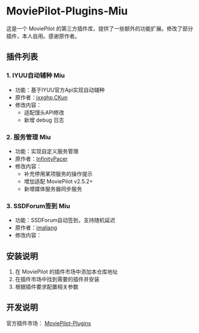 # MoviePilot-Plugins-Miu

这是一个 MoviePilot 的第三方插件库，提供了一些额外的功能扩展。修改了部分插件，本人自用。感谢原作者。

## 插件列表

### 1. IYUU自动辅种 Miu
- 功能：基于IYUU官方Api实现自动辅种
- 原作者：[jxxghp,CKun](https://github.com/jxxghp/MoviePilot-Plugins)
- 修改内容：
  - 适配馒头API修改
  - 新增 debug 日志

### 2. 服务管理 Miu
- 功能：实现自定义服务管理
- 原作者：[InfinityPacer](https://github.com/jxxghp/MoviePilot-Plugins)
- 修改内容：
  - 补充停用某项服务的操作提示
  - 增加适配 MoviePilot v2.5.2+
  - 新增媒体服务器同步服务

### 3. SSDForum签到 Miu
- 功能：SSDForum自动签到，支持随机延迟
- 原作者：[imaliang](https://github.com/imaliang/MoviePilot-Plugins)
- 修改内容：
  

## 安装说明

1. 在 MoviePilot 的插件市场中添加本仓库地址
2. 在插件市场中找到需要的插件并安装
3. 根据插件要求配置相关参数


## 开发说明

官方插件市场： [MoviePilot-Plugins](https://github.com/jxxghp/MoviePilot-Plugins) 